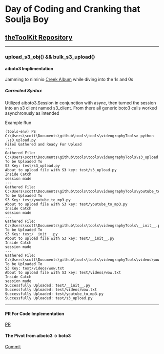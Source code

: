 # Day of Coding and Cranking that Soulja Boy

## [theToolKit Repository](https://github.com/scondo-prof/theToolKit)

---

### upload_s3_obj() && bulk_s3_upload()

#### aiboto3 Implimentation

Jamming to niminio [Creek Album](https://open.spotify.com/album/4wFyqyU8erSQITJyyoUOhk?si=zZrugydLRbeWFs3XlQWiAw) while diving into the 1s and 0s

##### Corrected Syntax

Utilized aiboto3.Session in conjunction with async, then turned the session into an s3 client named s3_client. From there all generic boto3 calls worked asynchronusly as intended

Example Run

```
(tools-env) PS C:\Users\scott\Documents\github\tools\tools\videographyTools> python .\s3_upload.py
Files Gathered and Ready For Upload
---
Gathered File: C:\Users\scott\Documents\github\tools\tools\videographyTools\s3_upload.py
To be Uploaded To
S3 Key: test/s3_upload.py
About to upload file with S3 key: test/s3_upload.py
Inside Catch
session made
---
Gathered File: C:\Users\scott\Documents\github\tools\tools\videographyTools\youtube_to_mp3.py
To be Uploaded To
S3 Key: test/youtube_to_mp3.py
About to upload file with S3 key: test/youtube_to_mp3.py
Inside Catch
session made
---
Gathered File: C:\Users\scott\Documents\github\tools\tools\videographyTools\__init__.py
To be Uploaded To
S3 Key: test/__init__.py
About to upload file with S3 key: test/__init__.py
Inside Catch
session made
---
Gathered File: C:\Users\scott\Documents\github\tools\tools\videographyTools\videos\wow.txt
To be Uploaded To
S3 Key: test/videos/wow.txt
About to upload file with S3 key: test/videos/wow.txt
Inside Catch
session made
Successfully Uploaded: test/__init__.py
Successfully Uploaded: test/videos/wow.txt
Successfully Uploaded: test/youtube_to_mp3.py
Successfully Uploaded: test/s3_upload.py
```

---

#### PR For Code Implementation

[PR](https://github.com/scondo-prof/theToolKit/pull/12)

#### The Pivot from aiboto3 -> boto3

[Commit](https://github.com/scondo-prof/theToolKit/commit/87744c454162ff30969cf9fdf9814e7a6ee5c616)
